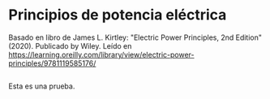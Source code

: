 # Principios de potencia eléctrica

Basado en libro de James L. Kirtley: "Electric Power Principles, 2nd Edition" (2020). Publicado by Wiley. Leído en https://learning.oreilly.com/library/view/electric-power-principles/9781119585176/

```{tableofcontents}
```
Esta es una prueba.